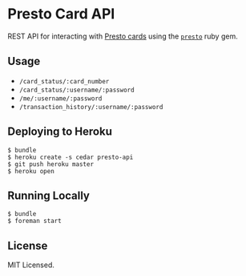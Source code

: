 # Presto Card API

REST API for interacting with [Presto cards](http://prestocard.ca) using the [`presto`](https://github.com/jpsim/presto-gem) ruby gem.

## Usage

* `/card_status/:card_number`
* `/card_status/:username/:password`
* `/me/:username/:password`
* `/transaction_history/:username/:password`

## Deploying to Heroku

```shell
$ bundle
$ heroku create -s cedar presto-api
$ git push heroku master
$ heroku open
```

## Running Locally

```shell
$ bundle
$ foreman start
```

## License

MIT Licensed.
